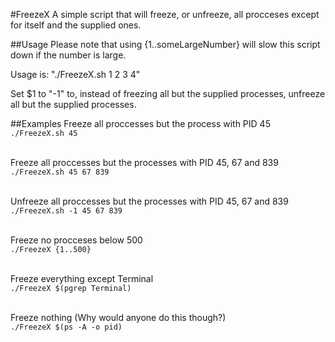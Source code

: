 #FreezeX
A simple script that will freeze, or unfreeze, all procceses except for itself and the supplied ones. 

##Usage
Please note that using {1..someLargeNumber} will slow this script down if the number is large.

Usage is: "./FreezeX.sh 1 2 3 4"

Set $1 to "-1" to, instead of freezing all but the supplied processes, unfreeze all but the supplied processes.

##Examples
Freeze all proccesses but the process with PID 45<br>`./FreezeX.sh 45`<br><br>

Freeze all proccesses but the processes with PID 45, 67 and 839<br>`./FreezeX.sh 45 67 839`<br><br>

Unfreeze all proccesses but the processes with PID 45, 67 and 839<br>`./FreezeX.sh -1 45 67 839`<br><br>

Freeze no procceses below 500<br>`./FreezeX {1..500}`<br><br>

Freeze everything except Terminal<br>`./FreezeX $(pgrep Terminal)`<br><br>

Freeze nothing (Why would anyone do this though?)<br>`./FreezeX $(ps -A -o pid)`<br><br>
